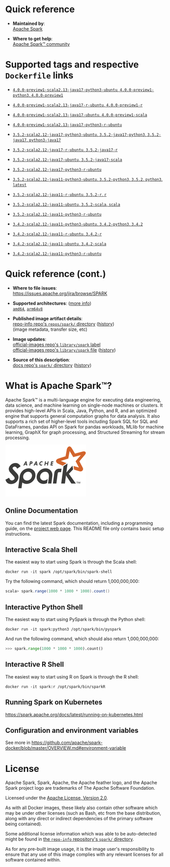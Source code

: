 <!--

********************************************************************************

WARNING:

    DO NOT EDIT "spark/README.md"

    IT IS AUTO-GENERATED

    (from the other files in "spark/" combined with a set of templates)

********************************************************************************

-->

# Quick reference

-	**Maintained by**:  
	[Apache Spark](https://spark.apache.org/committers.html)

-	**Where to get help**:  
	[Apache Spark™ community](https://spark.apache.org/community.html)

# Supported tags and respective `Dockerfile` links

-	[`4.0.0-preview1-scala2.13-java17-python3-ubuntu`, `4.0.0-preview1-python3`, `4.0.0-preview1`](https://github.com/apache/spark-docker/blob/b9f1f8e8ebed1959c2be3864a114b52f67519092/4.0.0-preview1/scala2.13-java17-python3-ubuntu/Dockerfile)

-	[`4.0.0-preview1-scala2.13-java17-r-ubuntu`, `4.0.0-preview1-r`](https://github.com/apache/spark-docker/blob/b9f1f8e8ebed1959c2be3864a114b52f67519092/4.0.0-preview1/scala2.13-java17-r-ubuntu/Dockerfile)

-	[`4.0.0-preview1-scala2.13-java17-ubuntu`, `4.0.0-preview1-scala`](https://github.com/apache/spark-docker/blob/b9f1f8e8ebed1959c2be3864a114b52f67519092/4.0.0-preview1/scala2.13-java17-ubuntu/Dockerfile)

-	[`4.0.0-preview1-scala2.13-java17-python3-r-ubuntu`](https://github.com/apache/spark-docker/blob/b9f1f8e8ebed1959c2be3864a114b52f67519092/4.0.0-preview1/scala2.13-java17-python3-r-ubuntu/Dockerfile)

-	[`3.5.2-scala2.12-java17-python3-ubuntu`, `3.5.2-java17-python3`, `3.5.2-java17`, `python3-java17`](https://github.com/apache/spark-docker/blob/b9f1f8e8ebed1959c2be3864a114b52f67519092/3.5.2/scala2.12-java17-python3-ubuntu/Dockerfile)

-	[`3.5.2-scala2.12-java17-r-ubuntu`, `3.5.2-java17-r`](https://github.com/apache/spark-docker/blob/b9f1f8e8ebed1959c2be3864a114b52f67519092/3.5.2/scala2.12-java17-r-ubuntu/Dockerfile)

-	[`3.5.2-scala2.12-java17-ubuntu`, `3.5.2-java17-scala`](https://github.com/apache/spark-docker/blob/b9f1f8e8ebed1959c2be3864a114b52f67519092/3.5.2/scala2.12-java17-ubuntu/Dockerfile)

-	[`3.5.2-scala2.12-java17-python3-r-ubuntu`](https://github.com/apache/spark-docker/blob/b9f1f8e8ebed1959c2be3864a114b52f67519092/3.5.2/scala2.12-java17-python3-r-ubuntu/Dockerfile)

-	[`3.5.2-scala2.12-java11-python3-ubuntu`, `3.5.2-python3`, `3.5.2`, `python3`, `latest`](https://github.com/apache/spark-docker/blob/b9f1f8e8ebed1959c2be3864a114b52f67519092/3.5.2/scala2.12-java11-python3-ubuntu/Dockerfile)

-	[`3.5.2-scala2.12-java11-r-ubuntu`, `3.5.2-r`, `r`](https://github.com/apache/spark-docker/blob/b9f1f8e8ebed1959c2be3864a114b52f67519092/3.5.2/scala2.12-java11-r-ubuntu/Dockerfile)

-	[`3.5.2-scala2.12-java11-ubuntu`, `3.5.2-scala`, `scala`](https://github.com/apache/spark-docker/blob/b9f1f8e8ebed1959c2be3864a114b52f67519092/3.5.2/scala2.12-java11-ubuntu/Dockerfile)

-	[`3.5.2-scala2.12-java11-python3-r-ubuntu`](https://github.com/apache/spark-docker/blob/b9f1f8e8ebed1959c2be3864a114b52f67519092/3.5.2/scala2.12-java11-python3-r-ubuntu/Dockerfile)

-	[`3.4.2-scala2.12-java11-python3-ubuntu`, `3.4.2-python3`, `3.4.2`](https://github.com/apache/spark-docker/blob/b9f1f8e8ebed1959c2be3864a114b52f67519092/3.4.2/scala2.12-java11-python3-ubuntu/Dockerfile)

-	[`3.4.2-scala2.12-java11-r-ubuntu`, `3.4.2-r`](https://github.com/apache/spark-docker/blob/b9f1f8e8ebed1959c2be3864a114b52f67519092/3.4.2/scala2.12-java11-r-ubuntu/Dockerfile)

-	[`3.4.2-scala2.12-java11-ubuntu`, `3.4.2-scala`](https://github.com/apache/spark-docker/blob/b9f1f8e8ebed1959c2be3864a114b52f67519092/3.4.2/scala2.12-java11-ubuntu/Dockerfile)

-	[`3.4.2-scala2.12-java11-python3-r-ubuntu`](https://github.com/apache/spark-docker/blob/b9f1f8e8ebed1959c2be3864a114b52f67519092/3.4.2/scala2.12-java11-python3-r-ubuntu/Dockerfile)

# Quick reference (cont.)

-	**Where to file issues**:  
	https://issues.apache.org/jira/browse/SPARK

-	**Supported architectures**: ([more info](https://github.com/docker-library/official-images#architectures-other-than-amd64))  
	[`amd64`](https://hub.docker.com/r/amd64/spark/), [`arm64v8`](https://hub.docker.com/r/arm64v8/spark/)

-	**Published image artifact details**:  
	[repo-info repo's `repos/spark/` directory](https://github.com/docker-library/repo-info/blob/master/repos/spark) ([history](https://github.com/docker-library/repo-info/commits/master/repos/spark))  
	(image metadata, transfer size, etc)

-	**Image updates**:  
	[official-images repo's `library/spark` label](https://github.com/docker-library/official-images/issues?q=label%3Alibrary%2Fspark)  
	[official-images repo's `library/spark` file](https://github.com/docker-library/official-images/blob/master/library/spark) ([history](https://github.com/docker-library/official-images/commits/master/library/spark))

-	**Source of this description**:  
	[docs repo's `spark/` directory](https://github.com/docker-library/docs/tree/master/spark) ([history](https://github.com/docker-library/docs/commits/master/spark))

# What is Apache Spark™?

Apache Spark™ is a multi-language engine for executing data engineering, data science, and machine learning on single-node machines or clusters. It provides high-level APIs in Scala, Java, Python, and R, and an optimized engine that supports general computation graphs for data analysis. It also supports a rich set of higher-level tools including Spark SQL for SQL and DataFrames, pandas API on Spark for pandas workloads, MLlib for machine learning, GraphX for graph processing, and Structured Streaming for stream processing.

![logo](https://raw.githubusercontent.com/docker-library/docs/a16cd1ae80c04193c029a686d3006c95edb81594/spark/logo.png)

## Online Documentation

You can find the latest Spark documentation, including a programming guide, on the [project web page](https://spark.apache.org/documentation.html). This README file only contains basic setup instructions.

## Interactive Scala Shell

The easiest way to start using Spark is through the Scala shell:

```console
docker run -it spark /opt/spark/bin/spark-shell
```

Try the following command, which should return 1,000,000,000:

```scala
scala> spark.range(1000 * 1000 * 1000).count()
```

## Interactive Python Shell

The easiest way to start using PySpark is through the Python shell:

```console
docker run -it spark:python3 /opt/spark/bin/pyspark
```

And run the following command, which should also return 1,000,000,000:

```python
>>> spark.range(1000 * 1000 * 1000).count()
```

## Interactive R Shell

The easiest way to start using R on Spark is through the R shell:

```console
docker run -it spark:r /opt/spark/bin/sparkR
```

## Running Spark on Kubernetes

https://spark.apache.org/docs/latest/running-on-kubernetes.html

## Configuration and environment variables

See more in https://github.com/apache/spark-docker/blob/master/OVERVIEW.md#environment-variable

# License

Apache Spark, Spark, Apache, the Apache feather logo, and the Apache Spark project logo are trademarks of The Apache Software Foundation.

Licensed under the [Apache License, Version 2.0](https://www.apache.org/licenses/LICENSE-2.0).

As with all Docker images, these likely also contain other software which may be under other licenses (such as Bash, etc from the base distribution, along with any direct or indirect dependencies of the primary software being contained).

Some additional license information which was able to be auto-detected might be found in [the `repo-info` repository's `spark/` directory](https://github.com/docker-library/repo-info/tree/master/repos/spark).

As for any pre-built image usage, it is the image user's responsibility to ensure that any use of this image complies with any relevant licenses for all software contained within.
